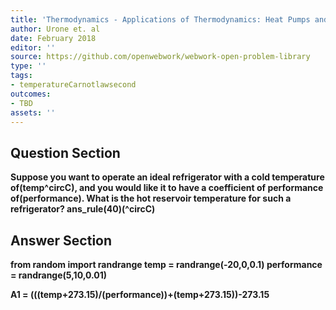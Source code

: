 ```yaml
---
title: 'Thermodynamics - Applications of Thermodynamics: Heat Pumps and Refrigerators'
author: Urone et. al
date: February 2018
editor: ''
source: https://github.com/openwebwork/webwork-open-problem-library
type: ''
tags:
- temperatureCarnotlawsecond
outcomes:
- TBD
assets: ''
---
```


## Question Section 

<b>
Suppose you want to operate an ideal refrigerator with a cold temperature of(temp^circC), and you would like it to have a coefficient of performance of(performance). What is the hot reservoir temperature for such a refrigerator? 
ans_rule(40)(^circC)



## Answer Section

from random import randrange
temp = randrange(-20,0,0.1)
performance = randrange(5,10,0.01)

A1 = (((temp+273.15)/(performance))+(temp+273.15))-273.15